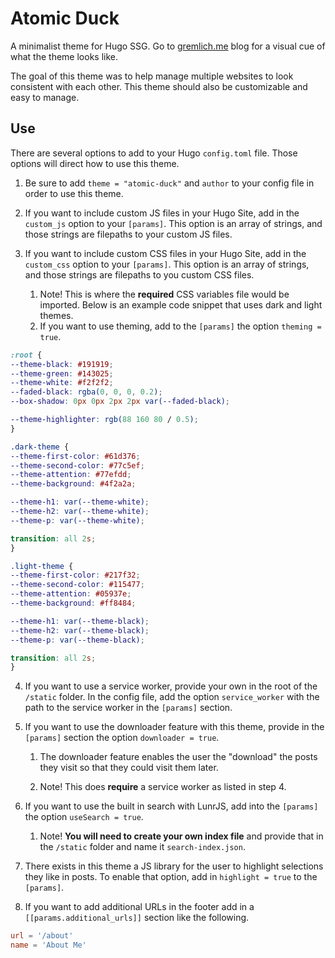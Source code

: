 # Atomic Duck

A minimalist theme for Hugo SSG. Go to [gremlich.me](https://gremlich.me) blog for a visual cue of what the theme looks like.

The goal of this theme was to help manage multiple websites to look consistent with each other. This theme should also be customizable and easy to manage.

## Use

There are several options to add to your Hugo `config.toml` file. Those options will direct how to use this theme.

1. Be sure to add `theme = "atomic-duck"` and `author` to your config file in order to use this theme.

2. If you want to include custom JS files in your Hugo Site, add in the `custom_js` option to your `[params]`. This option is an array of strings, and those strings are filepaths to your custom JS files.

3. If you want to include custom CSS files in your Hugo Site, add in the `custom_css` option to your `[params]`. This option is an array of strings, and those strings are filepaths to you custom CSS files.

    1. Note! This is where the **required** CSS variables file would be imported. Below is an example code snippet that uses dark and light themes. 
    2. If you want to use theming, add to the `[params]` the option `theming = true`.

```css
:root {
--theme-black: #191919;
--theme-green: #143025;
--theme-white: #f2f2f2;
--faded-black: rgba(0, 0, 0, 0.2);
--box-shadow: 0px 0px 2px 2px var(--faded-black);

--theme-highlighter: rgb(88 160 80 / 0.5);
}

.dark-theme {
--theme-first-color: #61d376;
--theme-second-color: #77c5ef;
--theme-attention: #77efdd;
--theme-background: #4f2a2a;

--theme-h1: var(--theme-white);
--theme-h2: var(--theme-white);
--theme-p: var(--theme-white);

transition: all 2s;
}

.light-theme {
--theme-first-color: #217f32;
--theme-second-color: #115477;
--theme-attention: #05937e;
--theme-background: #ff8484;

--theme-h1: var(--theme-black);
--theme-h2: var(--theme-black);
--theme-p: var(--theme-black);

transition: all 2s;
}
```

4. If you want to use a service worker, provide your own in the root of the `/static` folder. In the config file, add the option `service_worker` with the path to the service worker in the `[params]` section.

5. If you want to use the downloader feature with this theme, provide in the `[params]` section the option `downloader = true`.

    1. The downloader feature enables the user the "download" the posts they visit so that they could visit them later.

    2. Note! This does **require** a service worker as listed in step 4.

6. If you want to use the built in search with LunrJS, add into the `[params]` the option `useSearch = true`.

    1. Note! **You will need to create your own index file** and provide that in the `/static` folder and name it `search-index.json`.

7. There exists in this theme a JS library for the user to highlight selections they like in posts. To enable that option, add in `highlight = true` to the `[params]`.

8. If you want to add additional URLs in the footer add in a `[[params.additional_urls]]` section like the following.

```toml
url = '/about'
name = 'About Me'
```